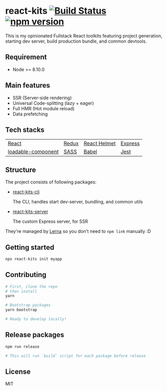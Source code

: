 # react-kits [![Build Status](https://travis-ci.com/antonybudianto/react-kits.svg?branch=master)](https://travis-ci.com/antonybudianto/react-kits) [![npm version](https://badge.fury.io/js/react-kits.svg)](https://badge.fury.io/js/react-kits)

This is my opinionated Fullstack React toolkits featuring project generation, starting dev server, build production bundle, and common devtools.

## Requirement
- Node >= 8.10.0

## Main features
- SSR (Server-side rendering)
- Universal Code-splitting (lazy + eager)
- Full HMR (Hot module reload)
- Data prefetching

## Tech stacks
|                                                                          	|                                                        	|                                                     	|                                   	|
|--------------------------------------------------------------------------	|--------------------------------------------------------	|-----------------------------------------------------	|-----------------------------------	|
|  [React](https://reactjs.org/)                                       	| [Redux](https://redux.js.org/)                         	| [React Helmet](https://github.com/nfl/react-helmet) 	| [Express](https://expressjs.com/) 	|
| [loadable-component](https://github.com/smooth-code/loadable-components) 	| [SASS](https://github.com/webpack-contrib/sass-loader) 	| [Babel](https://babeljs.io/)                        	| [Jest](https://jestjs.io/)        	|

## Structure

The project consists of following packages:
- [react-kits-cli](https://github.com/antonybudianto/react-kits/tree/master/packages/react-kits-cli)

  The CLI, handles start dev-server, bundling, and common utils
- [react-kits-server](https://github.com/antonybudianto/react-kits/tree/master/packages/react-kits-server)

  The custom Express server, for SSR

They're managed by [Lerna](https://github.com/lerna/lerna) so you don't need to `npm link` manually :D

## Getting started
```sh
npx react-kits init myapp
```

## Contributing
```sh
# First, clone the repo
# then install
yarn

# Bootstrap packages
yarn bootstrap

# Ready to develop locally!
```

## Release packages

```sh
npm run release

# This will run `build` script for each package before release
```

## License
MIT
